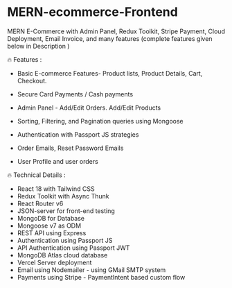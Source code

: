 # MERN-ecommerce-Frontend
MERN E-Commerce with Admin Panel, Redux Toolkit, Stripe Payment, Cloud Deployment, Email Invoice, and many features (complete features given below in Description )

🔥 Features :

* Basic E-commerce Features- Product lists, Product Details, Cart, Checkout.

* Secure Card Payments / Cash payments

* Admin Panel - Add/Edit Orders. Add/Edit Products

* Sorting, Filtering, and Pagination queries using Mongoose

* Authentication with Passport JS strategies

* Order Emails, Reset Password Emails

* User Profile and user orders

🔥 Technical Details :

* React 18 with Tailwind CSS
* Redux Toolkit with Async Thunk
* React Router v6
* JSON-server for front-end testing
* MongoDB for Database
* Mongoose v7 as ODM
* REST API using Express
* Authentication using Passport JS
* API Authentication using Passport JWT
* MongoDB Atlas cloud database
* Vercel Server deployment
* Email using Nodemailer - using GMail SMTP system
* Payments using Stripe - PaymentIntent based custom flow

